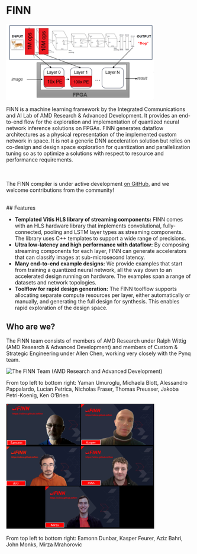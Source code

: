 # FINN
<img src="img/finn-example.png" alt="drawing" width="400"/>

FINN is a machine learning framework by the Integrated Communications and AI Lab of AMD Research & Advanced Development.
It provides an end-to-end flow for the exploration and implementation of quantized neural network inference solutions on FPGAs.
FINN generates dataflow architectures as a physical representation of the implemented custom network in space.
It is not a generic DNN acceleration solution but relies on co-design and design space exploration for quantization and parallelization tuning so as to optimize a solutions with respect to resource and performance requirements.

<br><br>
The FINN compiler is under active development <a href="https://github.com/Xilinx/finn">on GitHub</a>, and we welcome contributions from the community!

<br>
## Features

* **Templated Vitis HLS library of streaming components:** FINN comes with an
HLS hardware library that implements convolutional, fully-connected, pooling and
LSTM layer types as streaming components. The library uses C++ templates to
support a wide range of precisions.
* **Ultra low-latency and high performance
with dataflow:** By composing streaming components for each layer, FINN can
generate accelerators that can classify images at sub-microsecond latency.
* **Many end-to-end example designs:** We provide examples that start from training a
quantized neural network, all the way down to an accelerated design running on
hardware. The examples span a range of datasets and network topologies.
* **Toolflow for rapid design generation:** The FINN toolflow supports allocating
separate compute resources per layer, either automatically or manually, and
generating the full design for synthesis. This enables rapid exploration of the
design space.

## Who are we?

The FINN team consists of members of AMD Research under Ralph Wittig (AMD Research & Advanced Development) and members of Custom & Strategic Engineering under Allen Chen, working very closely with the Pynq team.

<img src="img/finn-team.png" alt="The FINN Team (AMD Research and Advanced Development)" width="400"/>

From top left to bottom right: Yaman Umuroglu, Michaela Blott, Alessandro Pappalardo, Lucian Petrica, Nicholas Fraser,
Thomas Preusser, Jakoba Petri-Koenig, Ken O’Brien

<img src="img/finn-team1.png" alt="The FINN Team (Custom & Strategic Engineering)" width="400"/>

From top left to bottom right: Eamonn Dunbar, Kasper Feurer, Aziz Bahri, John Monks, Mirza Mrahorovic
